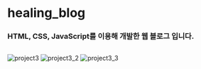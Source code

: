 # healing_blog

### HTML, CSS, JavaScript를 이용해 개발한 웹 블로그 입니다.  

##

![project3](https://user-images.githubusercontent.com/52669844/207297262-04362ec2-da2d-411c-9710-2a7a93c8109c.JPG)
![project3_2](https://user-images.githubusercontent.com/52669844/207297310-a4c6bc71-ae40-4151-aa2e-bcffe07c412a.JPG)
![project3_3](https://user-images.githubusercontent.com/52669844/207297339-3e5016ee-59c5-4b41-a4c2-5dd499fab5df.JPG)
